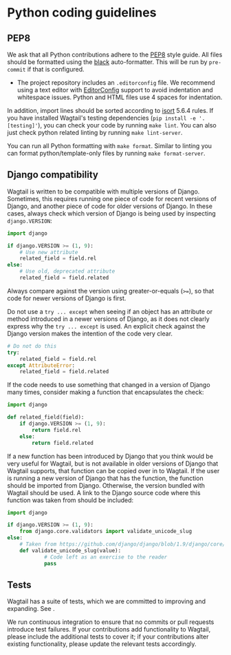 # Python coding guidelines

## PEP8

We ask that all Python contributions adhere to the [PEP8](https://www.python.org/dev/peps/pep-0008/) style guide.
All files should be formatted using the [black](https://github.com/psf/black) auto-formatter. This will be
run by `pre-commit` if that is configured.

-   The project repository includes an `.editorconfig` file. We recommend using
    a text editor with [EditorConfig](https://editorconfig.org/) support to avoid indentation and
    whitespace issues. Python and HTML files use 4 spaces for indentation.

In addition, import lines should be sorted according to [isort](https://pycqa.github.io/isort/) 5.6.4 rules.
If you have installed Wagtail's testing dependencies (`pip install -e '.[testing]'`), you can check your code by
running `make lint`. You can also just check python related linting by running `make lint-server`.

You can run all Python formatting with `make format`. Similar to linting you can format python/template-only files
by running `make format-server`.

## Django compatibility

Wagtail is written to be compatible with multiple versions of Django. Sometimes, this requires running one piece of code for recent versions of Django, and another piece of code for older versions of Django. In these cases, always check which version of Django is being used by inspecting `django.VERSION`:

```python
import django

if django.VERSION >= (1, 9):
    # Use new attribute
    related_field = field.rel
else:
    # Use old, deprecated attribute
    related_field = field.related
```

Always compare against the version using greater-or-equals (`>=`), so that code for newer versions of Django is first.

Do not use a `try ... except` when seeing if an object has an attribute or method introduced in a newer versions of Django, as it does not clearly express why the `try ... except` is used. An explicit check against the Django version makes the intention of the code very clear.

```python
# Do not do this
try:
    related_field = field.rel
except AttributeError:
    related_field = field.related
```

If the code needs to use something that changed in a version of Django many times, consider making a function that encapsulates the check:

```python
import django

def related_field(field):
    if django.VERSION >= (1, 9):
        return field.rel
    else:
        return field.related
```

If a new function has been introduced by Django that you think would be very useful for Wagtail, but is not available in older versions of Django that Wagtail supports, that function can be copied over in to Wagtail. If the user is running a new version of Django that has the function, the function should be imported from Django. Otherwise, the version bundled with Wagtail should be used. A link to the Django source code where this function was taken from should be included:

```python
import django

if django.VERSION >= (1, 9):
    from django.core.validators import validate_unicode_slug
else:
    # Taken from https://github.com/django/django/blob/1.9/django/core/validators.py#L230
    def validate_unicode_slug(value):
            # Code left as an exercise to the reader
            pass
```

## Tests

Wagtail has a suite of tests, which we are committed to improving and expanding. See [](testing).

We run continuous integration to ensure that no commits or pull requests introduce test failures. If your contributions add functionality to Wagtail, please include the additional tests to cover it; if your contributions alter existing functionality, please update the relevant tests accordingly.
